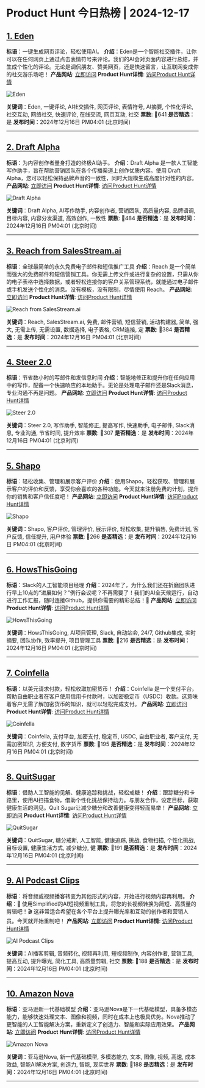 # Product Hunt 今日热榜 | 2024-12-17

## [1. Eden](https://www.producthunt.com/posts/eden-8?utm_campaign=producthunt-api&utm_medium=api-v2&utm_source=Application%3A+phtrends+%28ID%3A+147529%29)
**标语**：一键生成网页评论，轻松使用AI。
**介绍**：Eden是一个智能社交插件，让你可以在任何网页上通过点击表情符号来评论。我们的AI会对页面内容进行总结，并生成个性化的评论。无论是调侃朋友、赞美网页，还是快速留言，让互联网变成你的社交游乐场吧！
**产品网站**: [立即访问](https://www.producthunt.com/r/2G5WCPHHXNRKBQ?utm_campaign=producthunt-api&utm_medium=api-v2&utm_source=Application%3A+phtrends+%28ID%3A+147529%29)
**Product Hunt详情**: [访问Product Hunt详情](https://www.producthunt.com/posts/eden-8?utm_campaign=producthunt-api&utm_medium=api-v2&utm_source=Application%3A+phtrends+%28ID%3A+147529%29)

![Eden](https://ph-files.imgix.net/e8fc0d31-7a88-4199-ba45-e8bc60834956.jpeg?auto=format&fit=crop&frame=1&h=512&w=1024)

**关键词**：Eden, 一键评论, AI社交插件, 网页评论, 表情符号, AI摘要, 个性化评论, 社交互动, 网络社交, 快速评论, 在线交流, 网页互动, 社交
**票数**: 🔺641
**是否精选**：是
**发布时间**：2024年12月16日 PM04:01 (北京时间)

---

## [2. Draft Alpha](https://www.producthunt.com/posts/draft-alpha?utm_campaign=producthunt-api&utm_medium=api-v2&utm_source=Application%3A+phtrends+%28ID%3A+147529%29)
**标语**：为内容创作者量身打造的终极AI助手。
**介绍**：Draft Alpha 是一款人工智能写作助手，旨在帮助营销团队在各个传播渠道上创作优质内容。使用 Draft Alpha，您可以轻松保持品牌声音的一致性，同时大规模生成高度针对性的内容。
**产品网站**: [立即访问](https://www.producthunt.com/r/P6MW72XQY2SMVS?utm_campaign=producthunt-api&utm_medium=api-v2&utm_source=Application%3A+phtrends+%28ID%3A+147529%29)
**Product Hunt详情**: [访问Product Hunt详情](https://www.producthunt.com/posts/draft-alpha?utm_campaign=producthunt-api&utm_medium=api-v2&utm_source=Application%3A+phtrends+%28ID%3A+147529%29)

![Draft Alpha](https://ph-files.imgix.net/2512ca7b-b27a-4575-baa3-5aa2f4aeab94.png?auto=format&fit=crop&frame=1&h=512&w=1024)

**关键词**：Draft Alpha, AI写作助手, 内容创作者, 营销团队, 高质量内容, 品牌语调, 目标内容, 内容分发渠道, 高效创作, 一致性
**票数**: 🔺484
**是否精选**：是
**发布时间**：2024年12月16日 PM04:01 (北京时间)

---

## [3. Reach from SalesStream.ai](https://www.producthunt.com/posts/reach-from-salesstream-ai?utm_campaign=producthunt-api&utm_medium=api-v2&utm_source=Application%3A+phtrends+%28ID%3A+147529%29)
**标语**：全球最简单的永久免费电子邮件和短信推广工具
**介绍**：Reach 是一个简单而强大的免费邮件和短信营销工具。你无需上传文件或进行复杂的设置，只需从你的电子表格中选择数据，或者轻松连接你的客户关系管理系统，就能通过电子邮件或手机发送个性化的消息。没有模板，没有限制，尽情使用 Reach。
**产品网站**: [立即访问](https://www.producthunt.com/r/BM4UWRAIPOUGPQ?utm_campaign=producthunt-api&utm_medium=api-v2&utm_source=Application%3A+phtrends+%28ID%3A+147529%29)
**Product Hunt详情**: [访问Product Hunt详情](https://www.producthunt.com/posts/reach-from-salesstream-ai?utm_campaign=producthunt-api&utm_medium=api-v2&utm_source=Application%3A+phtrends+%28ID%3A+147529%29)

![Reach from SalesStream.ai](https://ph-files.imgix.net/ce4cb351-1d63-487f-a695-2645018bfb98.png?auto=format&fit=crop&frame=1&h=512&w=1024)

**关键词**：Reach, SalesStream.ai, 免费, 邮件营销, 短信营销, 活动构建器, 简单, 强大, 无需上传, 无需设置, 数据选择, 电子表格, CRM连接, 定
**票数**: 🔺384
**是否精选**：是
**发布时间**：2024年12月16日 PM04:01 (北京时间)

---

## [4. Steer 2.0](https://www.producthunt.com/posts/steer-2-0?utm_campaign=producthunt-api&utm_medium=api-v2&utm_source=Application%3A+phtrends+%28ID%3A+147529%29)
**标语**：节省数小时的写邮件和发信息时间
**介绍**：智能地修正和提升你在任何应用中的写作，配备一个快速响应的本地助手。无论是处理电子邮件还是Slack消息，专业沟通不再是问题。
**产品网站**: [立即访问](https://www.producthunt.com/r/NI666XWBDK2DHG?utm_campaign=producthunt-api&utm_medium=api-v2&utm_source=Application%3A+phtrends+%28ID%3A+147529%29)
**Product Hunt详情**: [访问Product Hunt详情](https://www.producthunt.com/posts/steer-2-0?utm_campaign=producthunt-api&utm_medium=api-v2&utm_source=Application%3A+phtrends+%28ID%3A+147529%29)

![Steer 2.0](https://ph-files.imgix.net/16943066-9725-4f6f-9562-befa26b68a92.png?auto=format&fit=crop&frame=1&h=512&w=1024)

**关键词**：Steer 2.0, 写作助手, 智能修正, 提高写作, 快速助手, 电子邮件, Slack消息, 专业沟通, 节省时间, 提升效率
**票数**: 🔺307
**是否精选**：是
**发布时间**：2024年12月16日 PM04:01 (北京时间)

---

## [5. Shapo](https://www.producthunt.com/posts/shapo?utm_campaign=producthunt-api&utm_medium=api-v2&utm_source=Application%3A+phtrends+%28ID%3A+147529%29)
**标语**：轻松收集、管理和展示客户评价
**介绍**：使用Shapo，轻松获取、管理和展示客户的评价和反馈，享受你会喜欢的各种功能。今天就来注册免费的计划，提升你的销售和客户信任度吧！
**产品网站**: [立即访问](https://www.producthunt.com/r/6TOI4N4JDT6NOS?utm_campaign=producthunt-api&utm_medium=api-v2&utm_source=Application%3A+phtrends+%28ID%3A+147529%29)
**Product Hunt详情**: [访问Product Hunt详情](https://www.producthunt.com/posts/shapo?utm_campaign=producthunt-api&utm_medium=api-v2&utm_source=Application%3A+phtrends+%28ID%3A+147529%29)

![Shapo](https://ph-files.imgix.net/3c4d4fbe-0a55-4471-a9a7-782edc2fb958.png?auto=format&fit=crop&frame=1&h=512&w=1024)

**关键词**：Shapo, 客户评价, 管理评价, 展示评价, 轻松收集, 提升销售, 免费计划, 客户反馈, 信任提升, 用户体验
**票数**: 🔺266
**是否精选**：是
**发布时间**：2024年12月16日 PM04:01 (北京时间)

---

## [6. HowsThisGoing](https://www.producthunt.com/posts/howsthisgoing?utm_campaign=producthunt-api&utm_medium=api-v2&utm_source=Application%3A+phtrends+%28ID%3A+147529%29)
**标语**：Slack的人工智能项目经理
**介绍**：2024年了，为什么我们还在折磨团队进行早上10点的“进展如何？”例行会议呢？不再需要了！我们的AI全天候运行，自动进行工作汇报，随时连接Github，提供你需要的精彩总结！🤯
**产品网站**: [立即访问](https://www.producthunt.com/r/TFJY4TVYD34ADY?utm_campaign=producthunt-api&utm_medium=api-v2&utm_source=Application%3A+phtrends+%28ID%3A+147529%29)
**Product Hunt详情**: [访问Product Hunt详情](https://www.producthunt.com/posts/howsthisgoing?utm_campaign=producthunt-api&utm_medium=api-v2&utm_source=Application%3A+phtrends+%28ID%3A+147529%29)

![HowsThisGoing](https://ph-files.imgix.net/0ec82afb-ff14-4798-87e6-4ea0fb39f07f.png?auto=format&fit=crop&frame=1&h=512&w=1024)

**关键词**：HowsThisGoing, AI项目管理, Slack, 自动站会, 24/7, Github集成, 实时摘要, 团队协作, 效率提升, 项目管理工具
**票数**: 🔺216
**是否精选**：是
**发布时间**：2024年12月16日 PM04:01 (北京时间)

---

## [7. Coinfella](https://www.producthunt.com/posts/coinfella?utm_campaign=producthunt-api&utm_medium=api-v2&utm_source=Application%3A+phtrends+%28ID%3A+147529%29)
**标语**：以美元请求付款，轻松收取加密货币！
**介绍**：Coinfella 是一个支付平台，帮助自由职业者在客户使用信用卡付款时，以加密稳定币（USDC）收款。这意味着客户无需了解加密货币的知识，就可以轻松完成支付。
**产品网站**: [立即访问](https://www.producthunt.com/r/OTHLGJ6AMMRP45?utm_campaign=producthunt-api&utm_medium=api-v2&utm_source=Application%3A+phtrends+%28ID%3A+147529%29)
**Product Hunt详情**: [访问Product Hunt详情](https://www.producthunt.com/posts/coinfella?utm_campaign=producthunt-api&utm_medium=api-v2&utm_source=Application%3A+phtrends+%28ID%3A+147529%29)

![Coinfella](https://ph-files.imgix.net/28763f11-079a-4cbb-b97b-c8853c873e4c.jpeg?auto=format&fit=crop&frame=1&h=512&w=1024)

**关键词**：Coinfella, 支付平台, 加密支付, 稳定币, USDC, 自由职业者, 客户支付, 无需加密知识, 方便支付, 数字货币
**票数**: 🔺195
**是否精选**：是
**发布时间**：2024年12月16日 PM04:01 (北京时间)

---

## [8. QuitSugar](https://www.producthunt.com/posts/quitsugar?utm_campaign=producthunt-api&utm_medium=api-v2&utm_source=Application%3A+phtrends+%28ID%3A+147529%29)
**标语**：借助人工智能的见解、健康追踪和挑战，轻松戒糖！
**介绍**：跟踪糖分和卡路里，使用AI扫描食物，借助个性化挑战保持动力。与朋友合作，设定目标，获取健康生活的洞见。Quit Sugar让减少糖分和改善健康变得轻而易举！
**产品网站**: [立即访问](https://www.producthunt.com/r/2RDLO6FTEBFKNW?utm_campaign=producthunt-api&utm_medium=api-v2&utm_source=Application%3A+phtrends+%28ID%3A+147529%29)
**Product Hunt详情**: [访问Product Hunt详情](https://www.producthunt.com/posts/quitsugar?utm_campaign=producthunt-api&utm_medium=api-v2&utm_source=Application%3A+phtrends+%28ID%3A+147529%29)

![QuitSugar](https://ph-files.imgix.net/62b435a7-1d2d-46c6-9e0a-93032b67c557.png?auto=format&fit=crop&frame=1&h=512&w=1024)

**关键词**：QuitSugar, 糖分戒断, 人工智能, 健康追踪, 挑战, 食物扫描, 个性化挑战, 目标设置, 健康生活方式, 减少糖分, 健
**票数**: 🔺191
**是否精选**：是
**发布时间**：2024年12月16日 PM04:01 (北京时间)

---

## [9. AI Podcast Clips](https://www.producthunt.com/posts/ai-podcast-clips?utm_campaign=producthunt-api&utm_medium=api-v2&utm_source=Application%3A+phtrends+%28ID%3A+147529%29)
**标语**：将音频或视频播客转变为其他形式的内容，开始进行视频内容再利用。
**介绍**：🚀 使用Simplified的AI短视频重制工具，将您的长视频转换为简短、高质量的剪辑吧！🎬 这非常适合希望在各个平台上提升曝光率和互动的创作者和营销人员。今天就开始重制吧！
**产品网站**: [立即访问](https://www.producthunt.com/r/YZDRDMBZKB5L6T?utm_campaign=producthunt-api&utm_medium=api-v2&utm_source=Application%3A+phtrends+%28ID%3A+147529%29)
**Product Hunt详情**: [访问Product Hunt详情](https://www.producthunt.com/posts/ai-podcast-clips?utm_campaign=producthunt-api&utm_medium=api-v2&utm_source=Application%3A+phtrends+%28ID%3A+147529%29)

![AI Podcast Clips](https://ph-files.imgix.net/97df5de5-fbb5-4d77-b6df-3f89b8882dbc.jpeg?auto=format&fit=crop&frame=1&h=512&w=1024)

**关键词**：AI播客剪辑, 音频转化, 视频再利用, 短视频制作, 内容创作者, 营销工具, 提高互动, 提升曝光, 简化工具, 高质量剪辑, 社交
**票数**: 🔺188
**是否精选**：是
**发布时间**：2024年12月16日 PM04:01 (北京时间)

---

## [10. Amazon Nova](https://www.producthunt.com/posts/amazon-nova?utm_campaign=producthunt-api&utm_medium=api-v2&utm_source=Application%3A+phtrends+%28ID%3A+147529%29)
**标语**：亚马逊新一代基础模型
**介绍**：亚马逊Nova是下一代基础模型，具备多模态能力，能够快速处理文本、图像和视频，同时在成本上也极具优势。Nova推动了更智能的人工智能解决方案，重新定义了创造力、智能和实际应用效果。
**产品网站**: [立即访问](https://www.producthunt.com/r/W3TPVP4Y6MEIDW?utm_campaign=producthunt-api&utm_medium=api-v2&utm_source=Application%3A+phtrends+%28ID%3A+147529%29)
**Product Hunt详情**: [访问Product Hunt详情](https://www.producthunt.com/posts/amazon-nova?utm_campaign=producthunt-api&utm_medium=api-v2&utm_source=Application%3A+phtrends+%28ID%3A+147529%29)

![Amazon Nova](https://ph-files.imgix.net/50beddce-9e1a-45df-9e8f-f0ec6e286d90.jpeg?auto=format&fit=crop&frame=1&h=512&w=1024)

**关键词**：亚马逊Nova, 新一代基础模型, 多模态能力, 文本, 图像, 视频, 高速, 成本效益, 智能AI解决方案, 创造力, 智能, 现实世界
**票数**: 🔺188
**是否精选**：是
**发布时间**：2024年12月16日 PM04:01 (北京时间)

---

